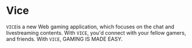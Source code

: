 # Vice
`VICE`is a new Web gaming application, which focuses on the chat and livestreaming contents. With `VICE`, you'd connect with your fellow gamers, and friends. With `VICE`, GAMING IS MADE EASY. 
